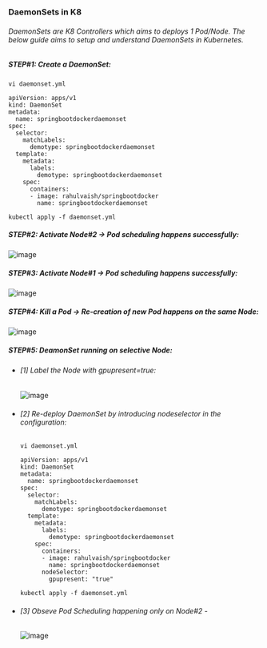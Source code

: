 ### DaemonSets in K8
###### DaemonSets are K8 Controllers which aims to deploys 1 Pod/Node. The below guide aims to setup and understand DaemonSets in Kubernetes.

##### STEP#1: Create a DaemonSet:
```
vi daemonset.yml
```
```
apiVersion: apps/v1
kind: DaemonSet
metadata:
  name: springbootdockerdaemonset
spec:
  selector:
    matchLabels:
      demotype: springbootdockerdaemonset
  template:
    metadata:
      labels:
        demotype: springbootdockerdaemonset
    spec:
      containers:
      - image: rahulvaish/springbootdocker
        name: springbootdockerdaemonset
```
```
kubectl apply -f daemonset.yml
```

##### STEP#2: Activate Node#2 &rightarrow; Pod scheduling happens successfully:
![image](https://user-images.githubusercontent.com/45539698/68526137-b5025880-02fe-11ea-8c61-0a38053b222e.png)
##### STEP#3: Activate Node#1 &rightarrow; Pod scheduling happens successfully:
![image](https://user-images.githubusercontent.com/45539698/68526045-b0897000-02fd-11ea-98dc-1e5a23244f87.png)
##### STEP#4: Kill a Pod &rightarrow; Re-creation of new Pod happens on the same Node:
![image](https://user-images.githubusercontent.com/45539698/68526480-5f2faf80-0302-11ea-91c4-8fef86ccf0a1.png)
##### STEP#5: DeamonSet running on selective Node:
 - ###### [1] Label the Node with *gpupresent=true*:
    ![image](https://user-images.githubusercontent.com/45539698/68527410-930fd280-030c-11ea-9273-b7c044ba88fb.png)
 - ###### [2] Re-deploy DaemonSet by introducing *nodeselector* in the configuration:
    ```
    vi daemonset.yml
    ```
    ```
    apiVersion: apps/v1
    kind: DaemonSet
    metadata:
      name: springbootdockerdaemonset
    spec:
      selector:
        matchLabels:
          demotype: springbootdockerdaemonset
      template:
        metadata:
          labels:
            demotype: springbootdockerdaemonset
        spec:
          containers:
          - image: rahulvaish/springbootdocker
            name: springbootdockerdaemonset
          nodeSelector:
            gpupresent: "true"
      ```
      ```
      kubectl apply -f daemonset.yml
      ```
 - ###### [3] Obseve Pod Scheduling happening only on Node#2 - 
    ![image](https://user-images.githubusercontent.com/45539698/68527597-a1f78480-030e-11ea-853e-04ff1e988f70.png)


